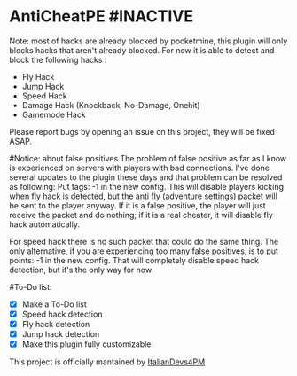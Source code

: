 # AntiCheatPE #INACTIVE
Note: most of hacks are already blocked by pocketmine, this plugin will only blocks hacks that aren't already blocked.
For now it is able to detect and block the following hacks :
- Fly Hack
- Jump Hack
- Speed Hack
- Damage Hack (Knockback, No-Damage, Onehit)
- Gamemode Hack

Please report bugs by opening an issue on this project, they will be fixed ASAP.

#Notice: about false positives
The problem of false positive as far as I know is experienced on servers with players with bad connections.
I've done several updates to the plugin these days and that problem can be resolved as following:
Put tags: -1 in the new config. This will disable players kicking when fly hack is detected, but the anti fly (adventure settings) packet will be sent to the player anyway. If it is a false positive, the player will just receive the packet and do nothing; if it is a real cheater, it will disable fly hack automatically.

For speed hack there is no such packet that could do the same thing. The only alternative, if you are experiencing too many false positives, is to put points: -1 in the new config. That will completely disable speed hack detection, but it's the only way for now


#To-Do list:
- [x] Make a To-Do list
- [x] Speed hack detection
- [x] Fly hack detection
- [x] Jump hack detection
- [x] Make this plugin fully customizable

This project is officially mantained by [ItalianDevs4PM](https://github.com/ItalianDevs4PM)

